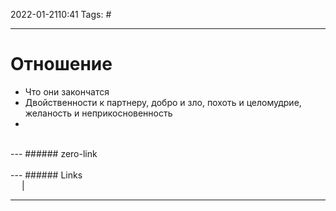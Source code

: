 2022-01-2110:41
Tags: #

---
# Отношение
- Что они закончатся
- Двойственности к партнеру, добро и зло, похоть и целомудрие, желаность и неприкосновенность
-  

</br>
---
###### zero-link </br>

</br>
---
###### Links </br>
 &emsp; | &emsp; 


---